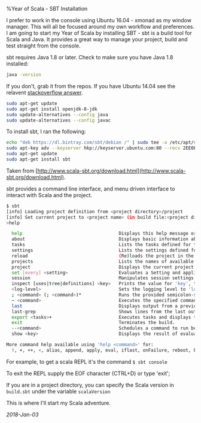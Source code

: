 %Year of Scala - SBT Installation

I prefer to work in the console using Ubuntu 16.04 - xmonad as my window manager. This will all be focused around my own workflow and preferences. I am going to start my Year of Scala by installing SBT - sbt is a build tool for Scala and Java. It provides a great way to manage your project, build and test straight from the console. 

sbt requires Java 1.8 or later.  Check to make sure you have Java 1.8 installed:

```bash
java -version

```
If you don't, grab it from the repos. If you have Ubuntu 14.04 see the relavent [stackoverflow answer](https://askubuntu.com/a/666481).

```bash
sudo apt-get update
sudo apt-get install openjdk-8-jdk
sudo update-alternatives --config java
sudo update-alternatives --config javac
```

To install sbt, I ran the following:

```bash
echo "deb https://dl.bintray.com/sbt/debian /" | sudo tee -a /etc/apt/sources.list.d/sbt.list
sudo apt-key adv --keyserver hkp://keyserver.ubuntu.com:80 --recv 2EE0EA64E40A89B84B2DF73499E82A75642AC823
sudo apt-get update
sudo apt-get install sbt
```
Taken from [http://www.scala-sbt.org/download.html](http://www.scala-sbt.org/download.html).

sbt provides a command line interface, and menu driven interface to interact with Scala and the project.

```bash
$ sbt
[info] Loading project definition from <project directory>/project
[info] Set current project to <project name> (in build file:<project diretory>)
>help 

  help                                    Displays this help message or prints detailed help on requested commands (run 'help <command>').
  about                                   Displays basic information about sbt and the build.
  tasks                                   Lists the tasks defined for the current project.
  settings                                Lists the settings defined for the current project.
  reload                                  (Re)loads the project in the current directory
  projects                                Lists the names of available projects or temporarily adds/removes extra builds to the session.
  project                                 Displays the current project or changes to the provided `project`.
  set [every] <setting>                   Evaluates a Setting and applies it to the current project.
  session                                 Manipulates session settings.  For details, run 'help session'.
  inspect [uses|tree|definitions] <key>   Prints the value for 'key', the defining scope, delegates, related definitions, and dependencies.
  <log-level>                             Sets the logging level to 'log-level'.  Valid levels: debug, info, warn, error
  ; <command> (; <command>)*              Runs the provided semicolon-separated commands.
  ~ <command>                             Executes the specified command whenever source files change.
  last                                    Displays output from a previous command or the output from a specific task.
  last-grep                               Shows lines from the last output for 'key' that match 'pattern'.
  export <tasks>+                         Executes tasks and displays the equivalent command lines.
  exit                                    Terminates the build.
  --<command>                             Schedules a command to run before other commands on startup.
  show <key>                              Displays the result of evaluating the setting or task associated with 'key'.

More command help available using 'help <command>' for:
  !, +, ++, <, alias, append, apply, eval, iflast, onFailure, reboot, bash
```

For example, to get a scala REPL it's the command ``` $ sbt console ```

To exit the REPL supply the EOF character (CTRL+D) or type 'exit';

If you are in a project directory, you can specify the Scala version in ```build.sbt``` under the variable ```scalaVersion```

This is where I'll start my Scala adventure.

_2018-Jan-03_
